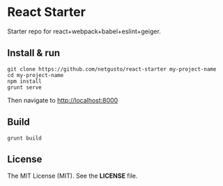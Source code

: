 # React Starter

Starter repo for react+webpack+babel+eslint+geiger.

## Install & run

```
git clone https://github.com/netgusto/react-starter my-project-name
cd my-project-name
npm install
grunt serve
```

Then navigate to [http://localhost:8000]()

## Build

```
grunt build
```

## License

The MIT License (MIT). See the **LICENSE** file.
